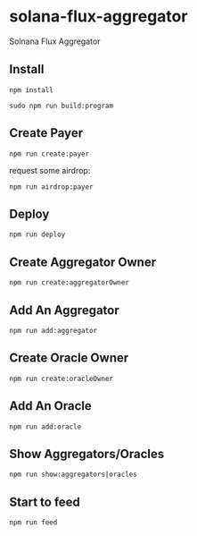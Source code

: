 # solana-flux-aggregator
Solnana Flux Aggregator

## Install

`npm install`

`sudo npm run build:program`

## Create Payer

`npm run create:payer`

request some airdrop:

`npm run airdrop:payer`

## Deploy

`npm run deploy`

## Create Aggregator Owner

`npm run create:aggregatorOwner`

## Add An Aggregator

`npm run add:aggregator`

## Create Oracle Owner

`npm run create:oracleOwner`

## Add An Oracle

`npm run add:oracle`

## Show Aggregators/Oracles

`npm run show:aggregators|oracles`

## Start to feed

`npm run feed`